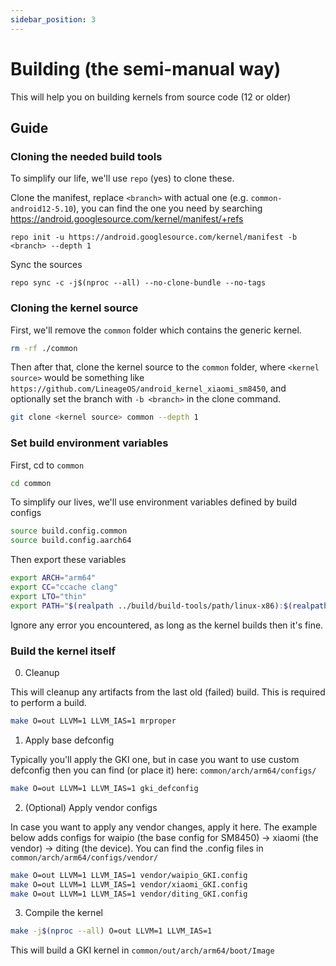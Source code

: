 ```yaml
---
sidebar_position: 3
---
```

# Building (the semi-manual way)

This will help you on building kernels from source code (12 or older)

## Guide

### Cloning the needed build tools

To simplify our life, we'll use `repo` (yes) to clone these.

Clone the manifest, replace `<branch>` with actual one (e.g. `common-android12-5.10`), you can find the one you need by searching https://android.googlesource.com/kernel/manifest/+refs

```
repo init -u https://android.googlesource.com/kernel/manifest -b <branch> --depth 1
```

Sync the sources

```
repo sync -c -j$(nproc --all) --no-clone-bundle --no-tags
```

### Cloning the kernel source

First, we'll remove the `common` folder which contains the generic kernel.

```bash
rm -rf ./common
```

Then after that, clone the kernel source to the `common` folder, where `<kernel source>` would be something like `https://github.com/LineageOS/android_kernel_xiaomi_sm8450`, and optionally set the branch with `-b <branch>` in the clone command.

```bash
git clone <kernel source> common --depth 1
```

### Set build environment variables

First, cd to `common`

```bash
cd common
```

To simplify our lives, we'll use environment variables defined by build configs

```bash
source build.config.common
source build.config.aarch64
```

Then export these variables 

```bash
export ARCH="arm64"
export CC="ccache clang"
export LTO="thin"
export PATH="$(realpath ../build/build-tools/path/linux-x86):$(realpath ../$CLANG_PREBUILT_BIN):$(realpath ../build/build-tools/path/linux-x86):$(realpath ./out/android12-5.10/common/host_tools):$PATH"
```

Ignore any error you encountered, as long as the kernel builds then it's fine.

### Build the kernel itself

0. Cleanup

This will cleanup any artifacts from the last old (failed) build. This is required to perform a build.

```bash
make O=out LLVM=1 LLVM_IAS=1 mrproper
```

1. Apply base defconfig

Typically you'll apply the GKI one, but in case you want to use custom defconfig then you can find (or place it) here: `common/arch/arm64/configs/`

```bash
make O=out LLVM=1 LLVM_IAS=1 gki_defconfig
```

2. (Optional) Apply vendor configs

In case you want to apply any vendor changes, apply it here. The example below adds configs for waipio (the base config for SM8450) -> xiaomi (the vendor) -> diting (the device). You can find the .config files in `common/arch/arm64/configs/vendor/`

```bash
make O=out LLVM=1 LLVM_IAS=1 vendor/waipio_GKI.config 
make O=out LLVM=1 LLVM_IAS=1 vendor/xiaomi_GKI.config
make O=out LLVM=1 LLVM_IAS=1 vendor/diting_GKI.config
```

3. Compile the kernel

```bash
make -j$(nproc --all) O=out LLVM=1 LLVM_IAS=1
```

This will build a GKI kernel in `common/out/arch/arm64/boot/Image`
